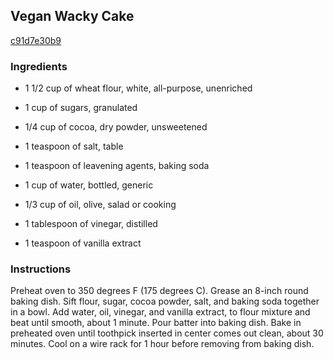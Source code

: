 ## Vegan Wacky Cake

[c91d7e30b9](http://allrecipes.com/recipe/vegan-wacky-cake/)

### Ingredients

 - 1 1/2 cup of wheat flour, white, all-purpose, unenriched

 - 1 cup of sugars, granulated

 - 1/4 cup of cocoa, dry powder, unsweetened

 - 1 teaspoon of salt, table

 - 1 teaspoon of leavening agents, baking soda

 - 1 cup of water, bottled, generic

 - 1/3 cup of oil, olive, salad or cooking

 - 1 tablespoon of vinegar, distilled

 - 1 teaspoon of vanilla extract

### Instructions

Preheat oven to 350 degrees F (175 degrees C). Grease an 8-inch round baking dish. Sift flour, sugar, cocoa powder, salt, and baking soda together in a bowl. Add water, oil, vinegar, and vanilla extract, to flour mixture and beat until smooth, about 1 minute. Pour batter into baking dish. Bake in preheated oven until toothpick inserted in center comes out clean, about 30 minutes. Cool on a wire rack for 1 hour before removing from baking dish.